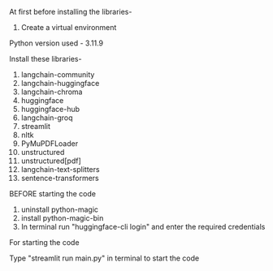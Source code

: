 At first before installing the libraries-
1. Create a virtual environment

Python version used - 3.11.9

Install these libraries-
1. langchain-community
2. langchain-huggingface
3. langchain-chroma
4. huggingface
5. huggingface-hub
6. langchain-groq
7. streamlit
8. nltk
9. PyMuPDFLoader
10. unstructured
11. unstructured[pdf]
12. langchain-text-splitters
13. sentence-transformers

BEFORE starting the code
1. uninstall python-magic
2. install python-magic-bin
3. In terminal run "huggingface-cli login" and enter the required credentials

For starting the code

Type "streamlit run main.py" in terminal to start the code
